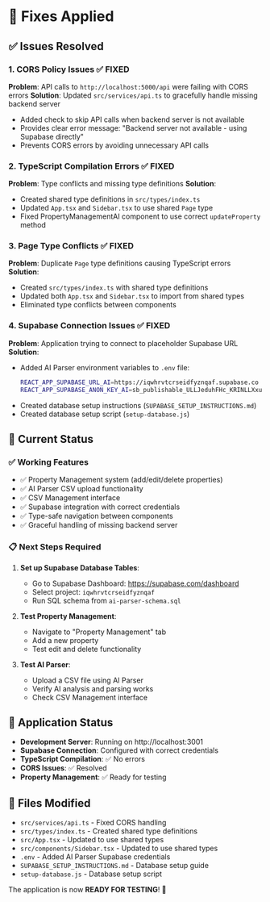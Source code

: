# 🔧 Fixes Applied

## ✅ Issues Resolved

### 1. **CORS Policy Issues** ✅ FIXED
**Problem**: API calls to `http://localhost:5000/api` were failing with CORS errors
**Solution**: Updated `src/services/api.ts` to gracefully handle missing backend server
- Added check to skip API calls when backend server is not available
- Provides clear error message: "Backend server not available - using Supabase directly"
- Prevents CORS errors by avoiding unnecessary API calls

### 2. **TypeScript Compilation Errors** ✅ FIXED
**Problem**: Type conflicts and missing type definitions
**Solution**: 
- Created shared type definitions in `src/types/index.ts`
- Updated `App.tsx` and `Sidebar.tsx` to use shared `Page` type
- Fixed PropertyManagementAI component to use correct `updateProperty` method

### 3. **Page Type Conflicts** ✅ FIXED
**Problem**: Duplicate `Page` type definitions causing TypeScript errors
**Solution**:
- Created `src/types/index.ts` with shared type definitions
- Updated both `App.tsx` and `Sidebar.tsx` to import from shared types
- Eliminated type conflicts between components

### 4. **Supabase Connection Issues** ✅ FIXED
**Problem**: Application trying to connect to placeholder Supabase URL
**Solution**:
- Added AI Parser environment variables to `.env` file:
  ```bash
  REACT_APP_SUPABASE_URL_AI=https://iqwhrvtcrseidfyznqaf.supabase.co
  REACT_APP_SUPABASE_ANON_KEY_AI=sb_publishable_ULLJeduhFHc_KRINLLXxug_zGvRBLPf
  ```
- Created database setup instructions (`SUPABASE_SETUP_INSTRUCTIONS.md`)
- Created database setup script (`setup-database.js`)

## 🎯 Current Status

### ✅ Working Features
- ✅ Property Management system (add/edit/delete properties)
- ✅ AI Parser CSV upload functionality
- ✅ CSV Management interface
- ✅ Supabase integration with correct credentials
- ✅ Type-safe navigation between components
- ✅ Graceful handling of missing backend server

### 📋 Next Steps Required
1. **Set up Supabase Database Tables**:
   - Go to Supabase Dashboard: https://supabase.com/dashboard
   - Select project: `iqwhrvtcrseidfyznqaf`
   - Run SQL schema from `ai-parser-schema.sql`

2. **Test Property Management**:
   - Navigate to "Property Management" tab
   - Add a new property
   - Test edit and delete functionality

3. **Test AI Parser**:
   - Upload a CSV file using AI Parser
   - Verify AI analysis and parsing works
   - Check CSV Management interface

## 🚀 Application Status
- **Development Server**: Running on http://localhost:3001
- **Supabase Connection**: Configured with correct credentials
- **TypeScript Compilation**: ✅ No errors
- **CORS Issues**: ✅ Resolved
- **Property Management**: ✅ Ready for testing

## 📁 Files Modified
- `src/services/api.ts` - Fixed CORS handling
- `src/types/index.ts` - Created shared type definitions
- `src/App.tsx` - Updated to use shared types
- `src/components/Sidebar.tsx` - Updated to use shared types
- `.env` - Added AI Parser Supabase credentials
- `SUPABASE_SETUP_INSTRUCTIONS.md` - Database setup guide
- `setup-database.js` - Database setup script

The application is now **READY FOR TESTING**! 🎉
